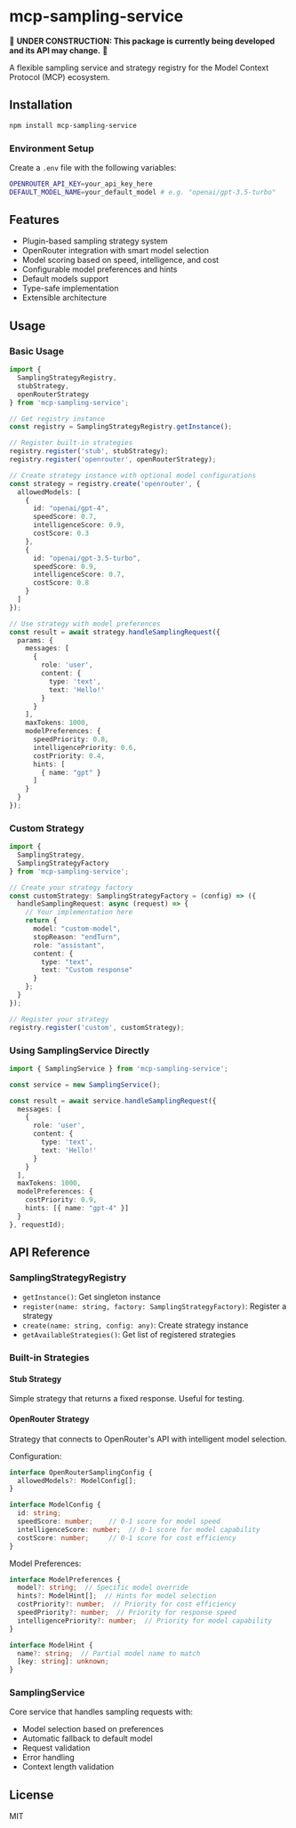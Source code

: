 # mcp-sampling-service

🚧 **UNDER CONSTRUCTION: This package is currently being developed and its API may change.** 🚧

A flexible sampling service and strategy registry for the Model Context Protocol (MCP) ecosystem.

## Installation

```bash
npm install mcp-sampling-service
```

### Environment Setup

Create a `.env` file with the following variables:
```bash
OPENROUTER_API_KEY=your_api_key_here
DEFAULT_MODEL_NAME=your_default_model # e.g. "openai/gpt-3.5-turbo"
```

## Features

- Plugin-based sampling strategy system
- OpenRouter integration with smart model selection
- Model scoring based on speed, intelligence, and cost
- Configurable model preferences and hints
- Default models support
- Type-safe implementation
- Extensible architecture

## Usage

### Basic Usage

```typescript
import { 
  SamplingStrategyRegistry, 
  stubStrategy, 
  openRouterStrategy 
} from 'mcp-sampling-service';

// Get registry instance
const registry = SamplingStrategyRegistry.getInstance();

// Register built-in strategies
registry.register('stub', stubStrategy);
registry.register('openrouter', openRouterStrategy);

// Create strategy instance with optional model configurations
const strategy = registry.create('openrouter', {
  allowedModels: [
    {
      id: "openai/gpt-4",
      speedScore: 0.7,
      intelligenceScore: 0.9,
      costScore: 0.3
    },
    {
      id: "openai/gpt-3.5-turbo",
      speedScore: 0.9,
      intelligenceScore: 0.7,
      costScore: 0.8
    }
  ]
});

// Use strategy with model preferences
const result = await strategy.handleSamplingRequest({
  params: {
    messages: [
      {
        role: 'user',
        content: {
          type: 'text',
          text: 'Hello!'
        }
      }
    ],
    maxTokens: 1000,
    modelPreferences: {
      speedPriority: 0.8,
      intelligencePriority: 0.6,
      costPriority: 0.4,
      hints: [
        { name: "gpt" }
      ]
    }
  }
});
```

### Custom Strategy

```typescript
import { 
  SamplingStrategy, 
  SamplingStrategyFactory 
} from 'mcp-sampling-service';

// Create your strategy factory
const customStrategy: SamplingStrategyFactory = (config) => ({
  handleSamplingRequest: async (request) => {
    // Your implementation here
    return {
      model: "custom-model",
      stopReason: "endTurn",
      role: "assistant",
      content: {
        type: "text",
        text: "Custom response"
      }
    };
  }
});

// Register your strategy
registry.register('custom', customStrategy);
```

### Using SamplingService Directly

```typescript
import { SamplingService } from 'mcp-sampling-service';

const service = new SamplingService();

const result = await service.handleSamplingRequest({
  messages: [
    {
      role: 'user',
      content: {
        type: 'text',
        text: 'Hello!'
      }
    }
  ],
  maxTokens: 1000,
  modelPreferences: {
    costPriority: 0.9,
    hints: [{ name: "gpt-4" }]
  }
}, requestId);
```

## API Reference

### SamplingStrategyRegistry

- `getInstance()`: Get singleton instance
- `register(name: string, factory: SamplingStrategyFactory)`: Register a strategy
- `create(name: string, config: any)`: Create strategy instance
- `getAvailableStrategies()`: Get list of registered strategies

### Built-in Strategies

#### Stub Strategy
Simple strategy that returns a fixed response. Useful for testing.

#### OpenRouter Strategy
Strategy that connects to OpenRouter's API with intelligent model selection.

Configuration:
```typescript
interface OpenRouterSamplingConfig {
  allowedModels?: ModelConfig[];
}

interface ModelConfig {
  id: string;
  speedScore: number;    // 0-1 score for model speed
  intelligenceScore: number;  // 0-1 score for model capability
  costScore: number;     // 0-1 score for cost efficiency
}
```

Model Preferences:
```typescript
interface ModelPreferences {
  model?: string;  // Specific model override
  hints?: ModelHint[];  // Hints for model selection
  costPriority?: number;  // Priority for cost efficiency
  speedPriority?: number;  // Priority for response speed
  intelligencePriority?: number;  // Priority for model capability
}

interface ModelHint {
  name?: string;  // Partial model name to match
  [key: string]: unknown;
}
```

### SamplingService

Core service that handles sampling requests with:
- Model selection based on preferences
- Automatic fallback to default model
- Request validation
- Error handling
- Context length validation

## License

MIT
